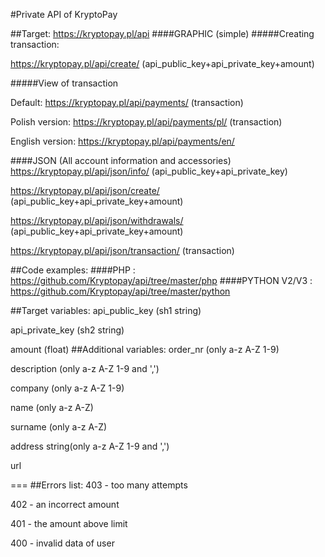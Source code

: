 #Private API of KryptoPay


##Target:
https://kryptopay.pl/api
####GRAPHIC (simple)
#####Creating transaction:


https://kryptopay.pl/api/create/ (api_public_key+api_private_key+amount)


#####View of transaction


Default: https://kryptopay.pl/api/payments/ (transaction)


Polish version: https://kryptopay.pl/api/payments/pl/ (transaction)


English version: https://kryptopay.pl/api/payments/en/

####JSON (All account information and accessories)
https://kryptopay.pl/api/json/info/ (api_public_key+api_private_key)


https://kryptopay.pl/api/json/create/ (api_public_key+api_private_key+amount)


https://kryptopay.pl/api/json/withdrawals/ (api_public_key+api_private_key+amount)


https://kryptopay.pl/api/json/transaction/ (transaction)


##Code examples:
####PHP : https://github.com/Kryptopay/api/tree/master/php
####PYTHON V2/V3 : https://github.com/Kryptopay/api/tree/master/python

##Target variables:
api_public_key (sh1 string)


api_private_key (sh2 string)


amount (float)
##Additional variables:
order_nr (only a-z A-Z 1-9)


description (only a-z A-Z 1-9 and ',')


company (only a-z A-Z 1-9)


name (only a-z A-Z)


surname (only a-z A-Z)


address string(only a-z A-Z 1-9 and ',')


url 


===
##Errors list:
403 - too many attempts


402 - an incorrect amount


401 - the amount above limit


400 - invalid data of user
